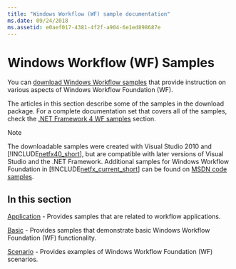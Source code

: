 ```yaml
---
title: "Windows Workflow (WF) sample documentation"
ms.date: 09/24/2018
ms.assetid: e0aef017-4381-4f2f-a904-6e1ed898687e
---
```

# Windows Workflow (WF) Samples

You can [download Windows Workflow samples](https://go.microsoft.com/fwlink/?LinkId=150780) that provide instruction on various aspects of Windows Workflow Foundation (WF).

The articles in this section describe some of the samples in the download package. For a complete documentation set that covers all of the samples, check the [.NET Framework 4 WF samples](https://docs.microsoft.com/previous-versions/dotnet/netframework-4.0/dd483375(v%3dvs.100)) section.

> [!NOTE]
> The downloadable samples were created with Visual Studio 2010 and [!INCLUDE[netfx40_short](../../../../includes/netfx40-short-md.md)], but are compatible with later versions of Visual Studio and the .NET Framework. Additional samples for Windows Workflow Foundation in [!INCLUDE[netfx_current_short](../../../../includes/netfx-current-short-md.md)] can be found on [MSDN code samples](https://aka.ms/WF45Samples).

## In this section

[Application](application.md) - Provides samples that are related to workflow applications.

[Basic](basic.md) - Provides samples that demonstrate basic Windows Workflow Foundation (WF) functionality.

[Scenario](scenario.md) - Provides examples of Windows Workflow Foundation (WF) scenarios.

